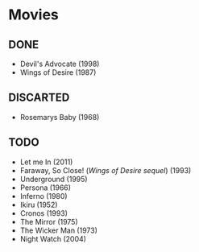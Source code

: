# Movies

## DONE
- Devil's Advocate (1998)
- Wings of Desire (1987)

## DISCARTED
- Rosemarys Baby (1968)

## TODO
- Let me In (2011)
- Faraway, So Close! (*Wings of Desire sequel*) (1993)
- Underground (1995)
- Persona (1966)
- Inferno (1980)
- Ikiru (1952)
- Cronos (1993)
- The Mirror (1975)
- The Wicker Man (1973)
- Night Watch (2004)
